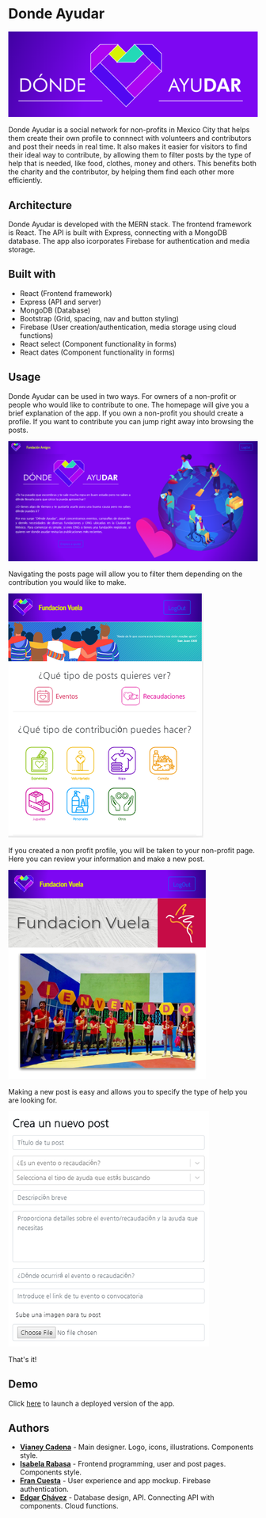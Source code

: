 # Donde Ayudar

![Logo](client/public/images/logo.png)

Donde Ayudar is a social network for non-profits in Mexico City that helps them create their own profile to connnect with volunteers and contributors and post their needs in real time. It also makes it easier for visitors to find their ideal way to contribute, by allowing them to filter posts by the type of help that is needed, like food, clothes, money and others. This benefits both the charity and the contributor, by helping them find each other more efficiently.


## Architecture

Donde Ayudar is developed with the MERN stack. The frontend framework is React. The API is built with Express, connecting with a MongoDB database. The app also icorporates Firebase for authentication and media storage.

## Built with

* React (Frontend framework)
* Express (API and server)
* MongoDB (Database)
* Bootstrap (Grid, spacing, nav and button styling)
* Firebase (User creation/authentication, media storage using cloud functions)
* React select (Component functionality in forms)
* React dates (Component functionality in forms)


## Usage

Donde Ayudar can be used in two ways. For owners of a non-profit or people who would like to contribute to one. The homepage will give you a brief explanation of the app. If you own a non-profit you should create a profile. If you want to contribute you can jump right away into browsing the posts.

![Homepage](client/public/images/homepage.png)

Navigating the posts page will allow you to filter them depending on the contribution you would like to make.

![Posts page](client/public/images/postsexample.png)

If you created a non profit profile, you will be taken to your non-profit page. Here you can review your information and make a new post.

![Non-profit page](client/public/images/exampleorg.png)

Making a new post is easy and allows you to specify the type of help you are looking for.

![New post](client/public/images/newpost.png)

That's it!


## Demo

Click [here](https://dondeayudar.herokuapp.com) to launch a deployed version of the app.


## Authors

* **[Vianey Cadena](https://github.com/VianeyCadena)** - Main designer. Logo, icons, illustrations. Components style.
* **[Isabela Rabasa](https://github.com/isarabasa)** - Frontend programming, user and post pages. Components style.
* **[Fran Cuesta](https://github.com/IscoCuesta)** - User experience and app mockup. Firebase authentication.
* **[Edgar Chávez](https://github.com/edgar821)** - Database design, API. Connecting API with components. Cloud functions.